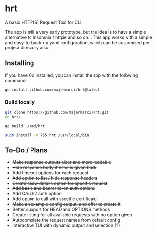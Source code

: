 # hrt

A basic HTTP(S) Request Tool for CLI.

The app is still a very early prototype, but the idea is to have a simple alternative to Insomnia / httpie and so on...
This app works with a simple and easy-to-back-up yaml configuration, which can be customized per project directory also.

## Installing

If you have Go installed, you can install the app with the following command:

```bash
go install github.com/majermarci/hrt@latest
```

### Build locally

```bash
git clone https://github.com/majermarci/hrt.git
cd hrt/

go build ./cmd/hrt

sudo install -m 755 hrt /usr/local/bin
```

## To-Do / Plans

- ~~Make response outputs nicer and more readable~~
- ~~Hide response body if none is given back~~
- ~~Add timeout options for each request~~
- ~~Add option to list / hide response headers~~
- ~~Create show details option for specific request~~
- ~~Add basic and bearer token auth options~~
- Add OAuth2 auth option
- ~~Add option to call with specific certificate~~
- ~~Make an example config output, and offer to create it~~
- Better support for HEAD and OPTIONS methods
- Create listing for all available requests with no option given
- Autocomplete the request names from default config
- Interactive TUI with dynamic output and selection (?)
